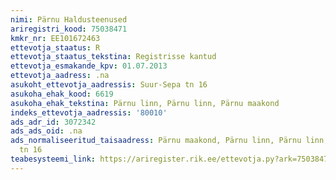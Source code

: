 ```yaml
---
nimi: Pärnu Haldusteenused
ariregistri_kood: 75038471
kmkr_nr: EE101672463
ettevotja_staatus: R
ettevotja_staatus_tekstina: Registrisse kantud
ettevotja_esmakande_kpv: 01.07.2013
ettevotja_aadress: .na
asukoht_ettevotja_aadressis: Suur-Sepa tn 16
asukoha_ehak_kood: 6619
asukoha_ehak_tekstina: Pärnu linn, Pärnu linn, Pärnu maakond
indeks_ettevotja_aadressis: '80010'
ads_adr_id: 3072342
ads_ads_oid: .na
ads_normaliseeritud_taisaadress: Pärnu maakond, Pärnu linn, Pärnu linn, Suur-Sepa
  tn 16
teabesysteemi_link: https://ariregister.rik.ee/ettevotja.py?ark=75038471&ref=rekvisiidid
---
```

